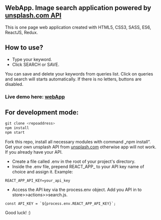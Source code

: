 ## WebApp. Image search application powered by [unsplash.com API](https://unsplash.com/developers) 
This is one page web application created with HTML5, CSS3, SASS, ES6, ReactJS, Redux.

## How to use?
 - Type your keyword.
 - Click SEARCH or SAVE.

You can save and delete your keywords from queries list. 
Click on queries and search will starts automatically. If there is no letters, buttons are disabled. 

### Live demo here: [webApp](https://mscmnc.github.io/webapp)

 
## For development mode:
```python
git clone <repoaddress>
npm install 
npm start
``` 
Fork this repo, install all necessary modules with command „npm install“. 
Get your own unsplash API from [unsplash.com](https://unsplash.com/developers) otherwise app will not work. 
If you already have your API. 
- Create a file called .env in the root of your project's directory.
- Inside the .env file, prepend REACT_APP_ to your API key name of choice and assign it. Example:
```
REACT_APP_API_KEY=your_api_key
```
- Access the API key via the process.env object. Add you API in to store>>actions>>search.js. 
```
const API_KEY = `${process.env.REACT_APP_API_KEY}`;
```


Good luck! :)